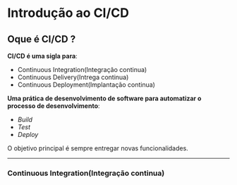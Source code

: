 # Introdução ao CI/CD

## Oque é CI/CD ?
**CI/CD é uma sigla para**:
- Continuous Integration(Integração continua)
- Continuous Delivery(Intrega continua)
- Continuous Deployment(Implantação continua)

**Uma prática de desenvolvimento de software para automatizar o processo de desenvolvimento**:
 - *Build*
 - *Test*
 - *Deploy*

 O objetivo principal é sempre entregar novas funcionalidades.


 <hr/>

 ### Continuous Integration(Integração continua)